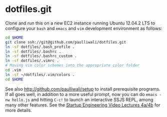 dotfiles.git
============
Clone and run this on a new EC2 instance running Ubuntu 12.04.2 LTS to
configure your `bash` and `emacs` and `vim` development environment as follows:

```sh
cd $HOME
git clone ssh://git@github.com/paulliwali/dotfiles.git
ln -sf dotfiles/.bash_profile .
ln -sf dotfiles/.bashrc .
ln -sf dotfiles/.bashrc_custom .
ln -sf dotfiles/.vimrc .
# Moving vim color schemes into the appropriate color folder
cd .vim
ln -sf ~/dotfiles/.vim/colors .
cd $HOME
```

See also http://github.com/paulliwali/setup to install prerequisite
programs. If all goes well, in addition to a more useful prompt, now you can
do `emacs -nw hello.js` and hitting `C-c!` to launch an interactive SSJS
REPL, among many other features. See the
[Startup Engineering Video Lectures 4a/4b](https://class.coursera.org/startup-001/lecture/index)
for more details.
